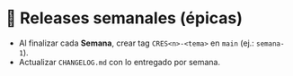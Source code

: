 # 🎯 Releases semanales (épicas)
- Al finalizar cada **Semana**, crear tag `CRES<n>-<tema>` en `main` (ej.: `semana-1`).
- Actualizar `CHANGELOG.md` con lo entregado por semana.
